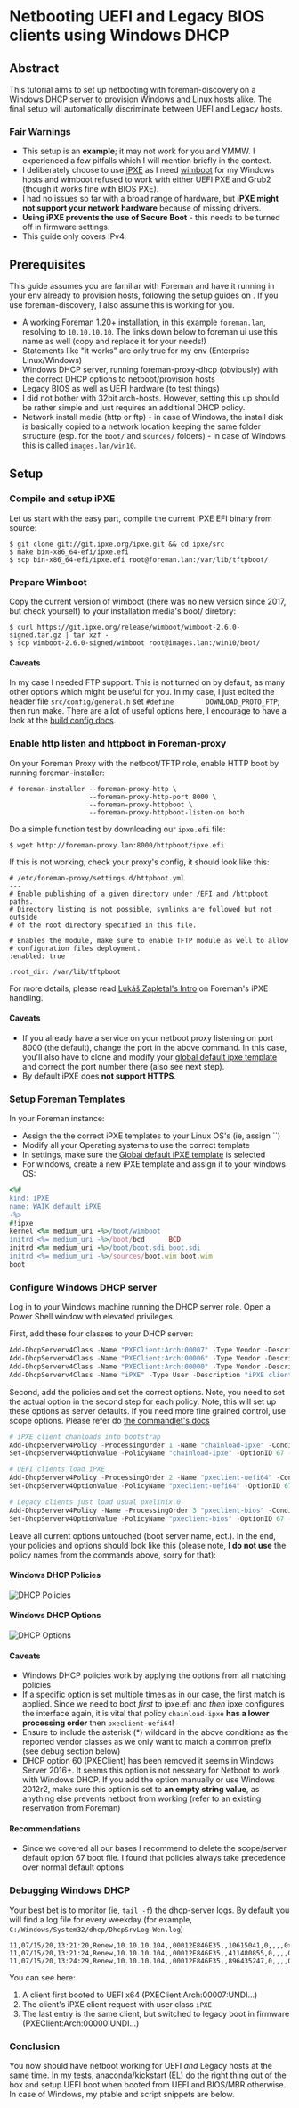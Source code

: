 # Netbooting UEFI and Legacy BIOS clients using Windows DHCP

## Abstract
This tutorial aims to set up netbooting with foreman-discovery on a Windows DHCP server to provision Windows and Linux hosts
alike. The final setup will automatically discriminate between UEFI and Legacy hosts.

### Fair Warnings
- This setup is an **example**; it may not work for you and YMMW. I experienced a few pitfalls which I will
mention briefly in the context.
- I deliberately choose to use [iPXE](http://ipxe.org) as I need [wimboot](https://ipxe.org/wimboot)
for my Windows hosts and wimboot refused to work with either UEFI PXE and Grub2 (though it works fine with BIOS PXE).
- I had no issues so far with a broad range of hardware, but **iPXE might not support your network hardware** because of missing drivers.
- **Using iPXE prevents the use of Secure Boot** - this needs to be turned off in firmware settings.
- This guide only covers IPv4.

## Prerequisites
This guide assumes you are familiar with Foreman and have it running in your env already to provision hosts, following the setup
guides on . If you use foreman-discovery, I also assume this is working for you.
- A working Foreman 1.20+ installation, in this example `foreman.lan`, resolving to `10.10.10.10`. The links down below to foreman ui use this
name as well (copy and replace it for your needs!)
- Statements like "it works" are only true for my env (Enterprise Linux/Windows)
- Windows DHCP server, running foreman-proxy-dhcp (obviously) with the correct DHCP options to netboot/provision hosts
- Legacy BIOS as well as UEFI hardware (to test things)
- I did not bother with 32bit arch-hosts. However, setting this up should be rather simple and just requires an additional DHCP policy.
- Network install media (http or ftp) - in case of Windows, the install disk is basically copied to a network location keeping
the same folder structure (esp. for the `boot/` and `sources/` folders) - in case of Windows this is called `images.lan/win10`.

## Setup

### Compile and setup iPXE
Let us start with the easy part, compile the current iPXE EFI binary from source:
```text
$ git clone git://git.ipxe.org/ipxe.git && cd ipxe/src
$ make bin-x86_64-efi/ipxe.efi
$ scp bin-x86_64-efi/ipxe.efi root@foreman.lan:/var/lib/tftpboot/
```

### Prepare Wimboot
Copy the current version of wimboot (there was no new version since 2017, but check yourself) to your installation media's boot/ diretory:
```text
$ curl https://git.ipxe.org/release/wimboot/wimboot-2.6.0-signed.tar.gz | tar xzf -
$ scp wimboot-2.6.0-signed/wimboot root@images.lan:/win10/boot/
```

#### Caveats
In my case I needed FTP support. This is not turned on by default, as many other options which might be useful for you. In my case,
 I just edited the header file `src/config/general.h` set `#define        DOWNLOAD_PROTO_FTP`; then run make.
 There are a lot of useful options here, I encourage to have a look at the [build config docs](https://ipxe.org/buildcfg).

### Enable http listen and httpboot in Foreman-proxy
On your Foreman Proxy with the netboot/TFTP role, enable HTTP boot by running foreman-installer:
```text
# foreman-installer --foreman-proxy-http \
                    --foreman-proxy-http-port 8000 \
                    --foreman-proxy-httpboot \
                    --foreman-proxy-httpboot-listen-on both
```

Do a simple function test by downloading our `ipxe.efi` file:
```text
$ wget http://foreman-proxy.lan:8000/httpboot/ipxe.efi
```

If this is not working, check your proxy's config, it should look like this:

```text
# /etc/foreman-proxy/settings.d/httpboot.yml
---
# Enable publishing of a given directory under /EFI and /httpboot paths.
# Directory listing is not possible, symlinks are followed but not outside
# of the root directory specified in this file.

# Enables the module, make sure to enable TFTP module as well to allow
# configuration files deployment.
:enabled: true

:root_dir: /var/lib/tftpboot
```

For more details, please read [Lukáš Zapletal's Intro](https://community.theforeman.org/t/discovery-ipxe-efi-workflow-in-foreman-1-20/13026)
on Foreman's iPXE handling.

#### Caveats
- If you already have a service on your netboot proxy listening on port 8000 (the default), change the port in the above command.
In this case, you'll also have to clone and modify your [global default ipxe template](https://foreman.lan/templates/provisioning_templates/227-iPXE%20global%20default/edit)
and correct the port number there (also see next step).
- By default iPXE does **not support HTTPS**.

### Setup Foreman Templates
In your Foreman instance:
- Assign the the correct iPXE templates to your Linux OS's (ie, assign ``)
- Modify all your Operating systems to use the correct template
- In settings, make sure the [Global default iPXE template](https://foreman.lan/settings?search=global+ipxe) is selected
- For windows, create a new iPXE template and assign it to your windows OS:

```ruby
<%#
kind: iPXE
name: WAIK default iPXE
-%>
#!ipxe
kernel <%= medium_uri -%>/boot/wimboot
initrd <%= medium_uri -%>/boot/bcd      BCD
initrd <%= medium_uri -%>/boot/boot.sdi boot.sdi
initrd <%= medium_uri -%>/sources/boot.wim boot.wim
boot
```

### Configure Windows DHCP server
Log in to your Windows machine running the DHCP server role. Open a Power Shell window with elevated privileges.

First, add these four classes to your DHCP server:
```powershell
Add-DhcpServerv4Class -Name "PXEClient:Arch:00007" -Type Vendor -Description "PXEClient (UEFI x64)" -Data "PXEClient:Arch:00007"
Add-DhcpServerv4Class -Name "PXEClient:Arch:00006" -Type Vendor -Description "PXEClient (UEFI x86)" -Data "PXEClient:Arch:00006"
Add-DhcpServerv4Class -Name "PXEClient:Arch:00000" -Type Vendor -Description "PXEClient (Legacy BIOS)" -Data "PXEClient:Arch:00000"
Add-DhcpServerv4Class -Name "iPXE" -Type User -Description "iPXE clients" -Data "iPXE"
```

Second, add the policies and set the correct options. Note, you need to set the actual option in the second step for each policy.
Note, this will set up these options as server defaults. If you need more fine grained control, use scope options. Please refer do
[the commandlet's docs](https://docs.microsoft.com/en-us/powershell/module/dhcpserver/add-dhcpserverv4policy?view=win10-ps)
```powershell
# iPXE client chanloads into bootstrap
Add-DhcpServerv4Policy -ProcessingOrder 1 -Name "chainload-ipxe" -Condition OR -UserClass EQ,iPXE
Set-DhcpServerv4OptionValue -PolicyName "chainload-ipxe" -OptionID 67 -Value "http://foreman.lan/unattended/iPXE?bootstrap=1"

# UEFI clients load iPXE
Add-DhcpServerv4Policy -ProcessingOrder 2 -Name "pxeclient-uefi64" -Condition OR -VendorClass EQ,PXEClient:Arch:00007*
Set-DhcpServerv4OptionValue -PolicyName "pxeclient-uefi64" -OptionID 67 -Value "ipxe.efi"

# Legacy clients just load usual pxelinix.0
Add-DhcpServerv4Policy -Name -ProcessingOrder 3 "pxeclient-bios" -Condition OR -VendorClass EQ,PXEClient:Arch:00000*
Set-DhcpServerv4OptionValue -PolicyName "pxeclient-bios" -OptionID 67 -Value "pxelinux.0"
```

Leave all current options untouched (boot server name, ect.). In the end, your policies and options should look like this (please note,
**I do not use** the policy names from the commands above, sorry for that):

#### Windows DHCP Policies
![DHCP Policies](img/dhcp-policies.png)

#### Windows DHCP Options
![DHCP Options](img/dhcp-options.png)

#### Caveats
- Windows DHCP policies work by applying the options from all matching policies
- If a specific option is set multiple times as in our case, the first match is applied. Since we need to boot *first*
to ipxe.efi and *then* ipxe configures the interface again, it is vital that policy `chainload-ipxe` **has a lower processing order** then
`pxeclient-uefi64`!
- Ensure to include the asterisk (\*) wildcard in the above conditions as the reported vendor classes as we only want to match
a common prefix (see debug section below)
- DHCP option 60 (PXEClient) has been removed it seems in Windows Server 2016+. It seems this option is not nesseary for Netboot
to work with Windows DHCP. If you add the option manually or use Windows 2012r2, make sure this option is set to **an empty string value**,
as anything else prevents netboot from working (refer to an existing reservation from Foreman)

#### Recommendations
- Since we covered all our bases I recommend to delete the scope/server default option 67 boot file. I found that policies
always take precedence over normal default options

### Debugging Windows DHCP
Your best bet is to monitor (ie, `tail -f`) the dhcp-server logs. By default you will find a log file for every weekday
(for example, `C:/Windows/System32/dhcp/DhcpSrvLog-Wen.log`)
```
11,07/15/20,13:21:20,Renew,10.10.10.104,,00012E846E35,,10615041,0,,,,0x505845436C69656E743A417263683A30303030373A554E44493A303033303130,PXEClient:Arch:00007:UNDI:003010,0x69505845,iPXE,0x0102001902060024A8D75E40,0
11,07/15/20,13:21:24,Renew,10.10.10.104,,00012E846E35,,411480855,0,,,,0x00,,0x69505845,iPXE,0x0102001902060024A8D75E40,0
11,07/15/20,13:24:29,Renew,10.10.10.104,,00012E846E35,,896435247,0,,,,0x505845436C69656E743A417263683A30303030303A554E44493A303032303031,PXEClient:Arch:00000:UNDI:002001,,,0x0102001902060024A8D75E40,0
```
You can see here:
1. A client first booted to UEFI x64 (PXEClient:Arch:00007:UNDI...)
2. The client's iPXE client request with user class `iPXE`
3. The last entry is the same client, but switched to legacy boot in firmware (PXEClient:Arch:00000:UNDI...)

### Conclusion
You now should have netboot working for UEFI *and* Legacy hosts at the same time. In my tests, anaconda/kickstart (EL) do the right
thing out of the box and setup UEFI boot when booted from UEFI and BIOS/MBR otherwise. In case of Windows, my ptable and script snippets are
below.
